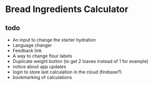 # Bread Ingredients Calculator

## todo

- An input to change the starter hydration
- Language changer
- Feedback link
- A way to change flour labels
- Duplicate weight button (to get 2 loaves instead of 1 for example)
- notice about app updates
- login to store last calculation in the cloud (firebase?)
- bookmarking of calculations
